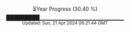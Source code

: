 <p align="center">
⏳Year Progress (30.40 %) <br>
█████████▁▁▁▁▁▁▁▁▁▁▁▁▁▁▁▁▁▁▁▁▁ <br>
<sub>Updated: Sun, 21 Apr 2024 06:21:44 GMT</sub>
</p>

